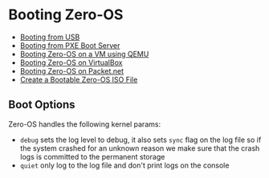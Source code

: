 # Booting Zero-OS

* [Booting from USB](usb.md)
* [Booting from PXE Boot Server](pxe.md)
* [Booting Zero-OS on a VM using QEMU](qemu.md)
* [Booting Zero-OS on VirtualBox](virtualbox.md)
* [Booting Zero-OS on Packet.net](ays.md)
* [Create a Bootable Zero-OS ISO File](iso.md)

## Boot Options

Zero-OS handles the following kernel params:
* `debug` sets the log level to debug, it also sets `sync` flag on the log file so if the system crashed for an
 unknown reason we make sure that the crash logs is committed to the permanent storage
* `quiet` only log to the log file and don't print logs on the console